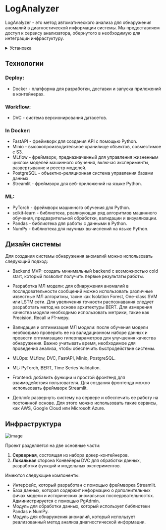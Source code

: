 # LogAnalyzer
LogAnalyzer - это метод автоматического анализа для обнаружения аномалий в диагностической информации системы. Мы предоставляем доступ к сервису анализатора, обернутого в необходимую для интеграции инфрастуктуру.

<details>
<summary>Установка</summary>

### Клонировать репозиторий

```bash
git clone https://github.com/nikiduki/loganalyzer.git
cd loganalyzer
```
### Настроить окружение
```bash
pip install --upgrade pip
python -m pip install --user virtualenv
python -m venv env
source env/bin/activate

pip install -r ./environment/requirements.txt
```
</details>

## Технологии
### Deploy:
 - Docker - платформа для разработки, доставки и запуска приложений в контейнерах.

### Workflow:
 - DVC - система версионирования датасетов.

### In Docker:
 - FastAPI - фреймворк для создания API с помощью Python.
 - Minio - высокопроизводительное хранилище объектов, совместимое с S3.
 - MLflow - фреймворк, предназначенный для управления жизненным циклом моделей машинного обучения, включая эксперименты, развертывание и реестр моделей.
 - PostgreSQL - объектно-реляционная система управления базами данных.
 - Streamlit - фреймворк для веб-приложений на языке Python.

### ML:
 - PyTorch - фреймворк машинного обучения для Python.
 - scikit-learn - библиотека, реализующая ряд алгоритмов машинного обучения, предварительной обработки, валидации и визуализации.
 - Pandas - библиотека для работы с данными в Python.
 - NumPy - библиотека для научных вычислений на языке Python.

## Дизайн системы
Для создания системы обнаружения аномалий можно использовать следующий подход:

 - Backend MVP: создать минимальный backend с возможностью cold start, который позволит получить первые результаты работы.
   
 - Разработка МЛ модели: для обнаружения аномалий в последовательности сообщений можно использовать различные известные МЛ алгоритмы, такие как Isolation Forest, One-class SVM или LSTM сети. Для увеличения точности распознавания следует разработать метод на основе архитектуры BERT. Для измерения качества модели необходимо использовать метрики, такие как Precision, Recall и F1-меру.
   
 - Валидация и оптимизация МЛ модели: после обучения модели необходимо проверить ее на валидационном наборе данных и провести оптимизацию гиперпараметров для улучшения качества обнаружения. Важно учитывать время, необходимое для проведения анализа, чтобы обеспечить быстродействие системы.
   
 - MLOps: MLflow, DVC, FastAPI, Minio, PostgreSQL.
   
 - ML: PyTorch, BERT, Time Series Validation.
   
 - Frontend: добавить функции и простой фронтенд для взаимодействия пользователя. Для создания фронтенда можно использовать фреймворк Streamlit.
   
 - Деплой: развернуть систему на сервере и обеспечить ее работу на постоянной основе. Для этого можно использовать такие сервисы, как AWS, Google Cloud или Microsoft Azure.

## Инфраструктура
![image](https://github.com/nikiduki/loganalyzer/assets/72929274/5a463a42-f878-4974-8613-72121a29f89c)

Проект разделяется на две основные части: 
 1. **Серверная**, состоящая из набора докер-контейнеров.
 2. **Локальная** сторона Конвейеры DVC для обработки данных, разработки функций и модельных экспериментов.

Имеются следующие компоненты:
 - Интерфейс, который разработан с помощью фреймворка Streamlit.
 - База данных, которая содержит информацию о дополнительных фичах модели и исторических аномальных последовательностях. Администрируется с помощью PgAdmin.
 - Модуль для обработки данных, который использует библиотеки Pandas и NumPy.
 - Модуль для обнаружения аномалий, который использует реализованный метод анализа диагностической информации.
